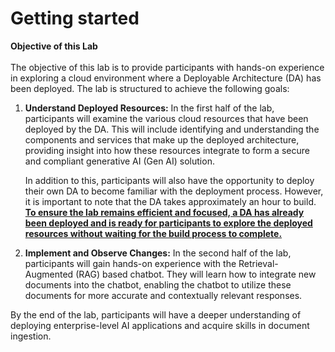 # Getting started

**Objective of this Lab** <br>
 <br>
The objective of this lab is to provide participants with hands-on experience in exploring a cloud environment where a Deployable Architecture (DA) has been deployed. The lab is structured to achieve the following goals:

1.	**Understand Deployed Resources:** In the first half of the lab, participants will examine the various cloud resources that have been deployed by the DA. This will include identifying and understanding the components and services that make up the deployed architecture, providing insight into how these resources integrate to form a secure and compliant generative AI (Gen AI) solution.

    In addition to this, participants will also have the opportunity to deploy their own DA to become familiar with the deployment process. However, it is important to note that the DA takes approximately an hour to build. **<ins>To ensure the lab remains efficient and focused, a DA has already been deployed and is ready for participants to explore the deployed resources without waiting for the build process to complete.</ins>**

2.	**Implement and Observe Changes:** In the second half of the lab, participants will gain hands-on experience with the Retrieval-Augmented (RAG) based chatbot. They will learn how to integrate new documents into the chatbot, enabling the chatbot to utilize these documents for more accurate and contextually relevant responses. 

By the end of the lab, participants will have a deeper understanding of deploying enterprise-level AI applications and acquire skills in document ingestion. 



